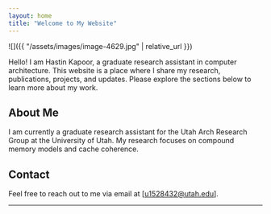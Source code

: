 ```yaml
---
layout: home
title: "Welcome to My Website"
---
```


![]({{ "/assets/images/image-4629.jpg" | relative_url }})

Hello! I am Hastin Kapoor, a graduate research assistant in computer architecture. This website is a place where I share my research, publications, projects, and updates. Please explore the sections below to learn more about my work.

## About Me

I am currently a graduate research assistant for the Utah Arch Research Group at the University of Utah. My research focuses on compound memory models and cache coherence.

## Contact

Feel free to reach out to me via email at [u1528432@utah.edu].

---

